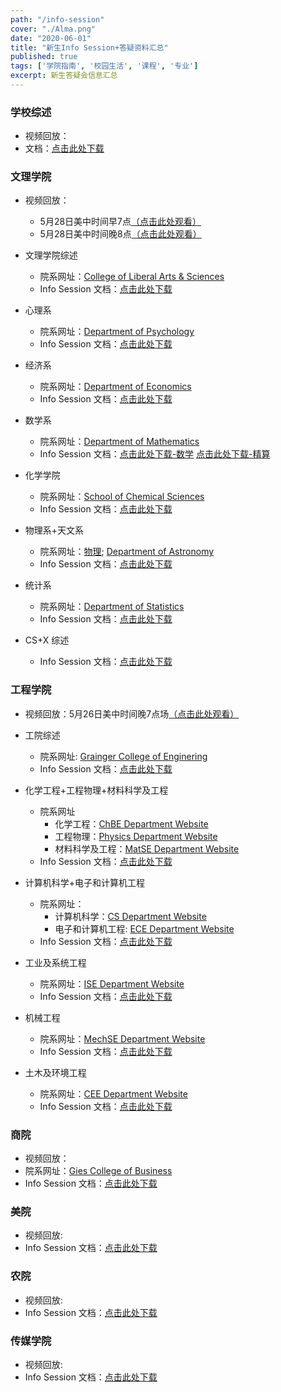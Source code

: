 ```yaml
---
path: "/info-session"
cover: "./Alma.png"
date: "2020-06-01"
title: "新生Info Session+答疑资料汇总"
published: true
tags: ['学院指南', '校园生活', '课程', '专业']
excerpt: 新生答疑会信息汇总
---
```

### 学校综述
-	视频回放：
- 文档：[点击此处下载](../../info-session/UIUC.pdf)

### 文理学院
- 视频回放：  
	- 5月28日美中时间早7点[（点击此处观看）](https://illinois.zoom.us/rec/share/3elJIbLB3DtIeKPx7hzbRaAcOIrdX6a813AW8voFxU5os-07kPQXRCoI04fQSw5_?startTime=1590667444000)  
	- 5月28日美中时间晚8点[（点击此处观看）](https://illinois.zoom.us/rec/share/_OFMdanysTlOGo3c1U2cAK4IE57mT6a81XVMrPUOnUd5_AsZofcZTWm2f1Y6P7lg)

- 文理学院综述
	- 院系网址：[College of Liberal Arts & Sciences](https://las.illinois.edu/)
	- Info Session 文档：[点击此处下载](../../info-session/las/LAS.pdf)

- 心理系
	- 院系网址：[Department of Psychology](https://psychology.illinois.edu/)
	- Info Session 文档：[点击此处下载](../../info-session/las/Psyc.pdf)

- 经济系
	- 院系网址：[Department of Economics](https://economics.illinois.edu/)
	- Info Session 文档：[点击此处下载](../../info-session/las/Econ.pdf)

- 数学系
	- 院系网址：[Department of Mathematics](https://math.illinois.edu/)
	- Info Session 文档：[点击此处下载-数学](../../info-session/las/Math.pdf) [点击此处下载-精算](../../info-session/las/Actuarial_Science.pdf)

- 化学学院
	- 院系网址：[School of Chemical Sciences](https://scs.illinois.edu/)
	- Info Session 文档：[点击此处下载](../../info-session/las/SCS.pdf)

- 物理系+天文系
	- 院系网址：[物理](https://physics.illinois.edu/); [Department of Astronomy](https://astro.illinois.edu/)
	- Info Session 文档：[点击此处下载](../../info-session/las/Phys+Astro.pdf)

- 统计系
	- 院系网址：[Department of Statistics](https://stat.illinois.edu/)
	- Info Session 文档：[点击此处下载](../../info-session/las/STAT.pdf)

- CS+X 综述
	- Info Session 文档：[点击此处下载](../../info-session/las/CS+X.pdf)

### 工程学院  
- 视频回放：5月26日美中时间晚7点场[（点击此处观看）](https://illinois.zoom.us/rec/share/-dNkDen71zlJa8_1uFvTVYkDL4PLaaa81iEdr_IEykdtt9eFNZAUelqqRbdGNSNb)

- 工院综述
	- 院系网址: [Grainger College of Enginering](https://grainger.illinois.edu/)
	- Info Session 文档：[点击此处下载](../../info-session/eng/Grainger.pdf)

- 化学工程+工程物理+材料科学及工程
  - 院系网址
  	- 化学工程：[ChBE Department Website](https://chbe.illinois.edu/)
  	- 工程物理：[Physics Department Website](https://physics.illinois.edu/)
  	- 材料科学及工程：[MatSE Department Website](https://matse.illinois.edu/)
  - Info Session 文档：[点击此处下载](../../info-session/eng/ChBE+EngPhy+MatSE.pdf)

- 计算机科学+电子和计算机工程
	- 院系网址：
		- 计算机科学：[CS Department Website](https://cs.illinois.edu/)
		- 电子和计算机工程: [ECE Department Website](https://ece.illinois.edu/)
	- Info Session 文档：[点击此处下载](../../info-session/eng/CS+ECE.pdf)

- 工业及系统工程
	- 院系网址：[ISE Department Website](https://ise.illinois.edu/)
	- Info Session 文档：[点击此处下载](../../info-session/eng/ISE.pdf)

- 机械工程
	- 院系网址：[MechSE Department Website](http://mechanical.illinois.edu/)
	- Info Session 文档：[点击此处下载](../../info-session/eng/ME.pdf)

- 土木及环境工程
	- 院系网址：[CEE Department Website](http://cee.illinois.edu/)
	- Info Session 文档：[点击此处下载](../../info-session/eng/CEE.pdf)

### 商院
- 视频回放：
- 院系网址：[Gies College of Business](https://giesbusiness.illinois.edu/)
- Info Session 文档：[点击此处下载](../../info-session/Gies.pdf)

### 美院
- 视频回放:
- Info Session 文档：[点击此处下载](../../info-session/FAA.pdf)

### 农院
- 视频回放:
- Info Session 文档：[点击此处下载](../../info-session/ACES.pdf)

### 传媒学院
- 视频回放:
- Info Session 文档：[点击此处下载](../../info-session/CoM.pdf)
